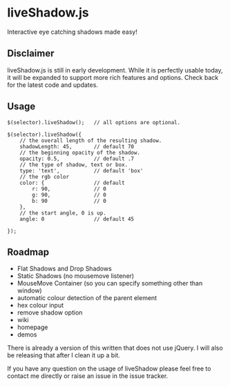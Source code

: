 liveShadow.js
============

Interactive eye catching shadows made easy!  

## Disclaimer 

liveShadow.js is still in early development. While it is perfectly usable today, it will be expanded to support more rich features and options. Check back for the latest code and updates.  

## Usage 
	
	$(selector).liveShadow(); 	// all options are optional.

	$(selector).liveShadow({
		// the overall length of the resulting shadow.
		shadowLength: 45,		// default 70
		// the beginning opacity of the shadow.
		opacity: 0.5,			// default .7
		// the type of shadow, text or box. 
		type: 'text',			// default 'box'
		// the rgb color
		color: {				// default
			r: 90, 				// 0
			g: 90, 				// 0
			b: 90				// 0
		},
		// the start angle, 0 is up. 
		angle: 0				// default 45
		
	});
	
## Roadmap
 - Flat Shadows and Drop Shadows
 - Static Shadows (no mousemove listener) 
 - MouseMove Container (so you can specify something other than window) 
 - automatic colour detection of the parent element
 - hex colour input
 - remove shadow option
 - wiki
 - homepage
 - demos

There is already a version of this written that does not use jQuery. I will also be releasing that after I clean it up a bit.  

If you have any question on the usage of liveShadow please feel free to contact me directly or raise an issue in the issue tracker. 